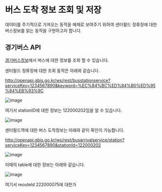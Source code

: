 # 버스 도착 정보 조회 및 저장

데이터를 주기적으로 가져오는 동작을 예제로 보여주기 위하여 센터필드 정류장에 대한 버스정보를 읽는 동작을 구현하고자 합니다.


## 경기버스 API

[경기버스정보](http://www.gbis.go.kr/gbis2014/publicService.action?cmd=mBusArrivalStation)에서 버스에 대한 정보를 조회 할 수 있습니다.

센터필드 정류장에 대한 조회 동작은 아래와 같습니다. 

http://openapi.gbis.go.kr/ws/rest/busstationservice?serviceKey=1234567890&keyword=%EC%84%BC%ED%84%B0%ED%95%84%EB%93%9C

![image](https://user-images.githubusercontent.com/52392004/162731065-7540a7f3-2f67-46e2-bd85-6b154c31c72d.png)

여기서 stationID에 대한 정보는 122000202임을 알 수 있습니다. 

![image](https://user-images.githubusercontent.com/52392004/162731202-df75f3ec-aa99-4d82-ac2e-e42fcf86a86b.png)

센터필드역에 대한 버스 도착정보는 아래와 같이 확인이 가능합니다. 

http://openapi.gbis.go.kr/ws/rest/busarrivalservice/station?serviceKey=1234567890&stationId=122000202

![image](https://user-images.githubusercontent.com/52392004/162731386-b14e976f-457d-4743-a895-c275b882725c.png)

이때의 table에 대한 정보는 아래와 같습니다.

![image](https://user-images.githubusercontent.com/52392004/162731466-f5a09ff9-bb7b-447d-ab6d-34f918214a44.png)

여기서 reouteId 222000075에 대한가  
